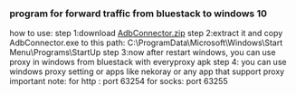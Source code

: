 <h3>program for forward traffic from bluestack to windows 10</h3>

how to use:
step 1:download <a href="https://github.com/Alireza-Ghavabesh/adb/files/13185843/AdbConnector.zip">AdbConnector.zip</a>
step 2:extract it and copy AdbConnector.exe to this path: C:\ProgramData\Microsoft\Windows\Start Menu\Programs\StartUp
step 3:now after restart windows, you can use proxy in windows from bluestack with everyproxy apk
step 4: you can use windows proxy setting or apps like nekoray or any app that support proxy
important note:
for http : port 63254
for socks: port 63255
